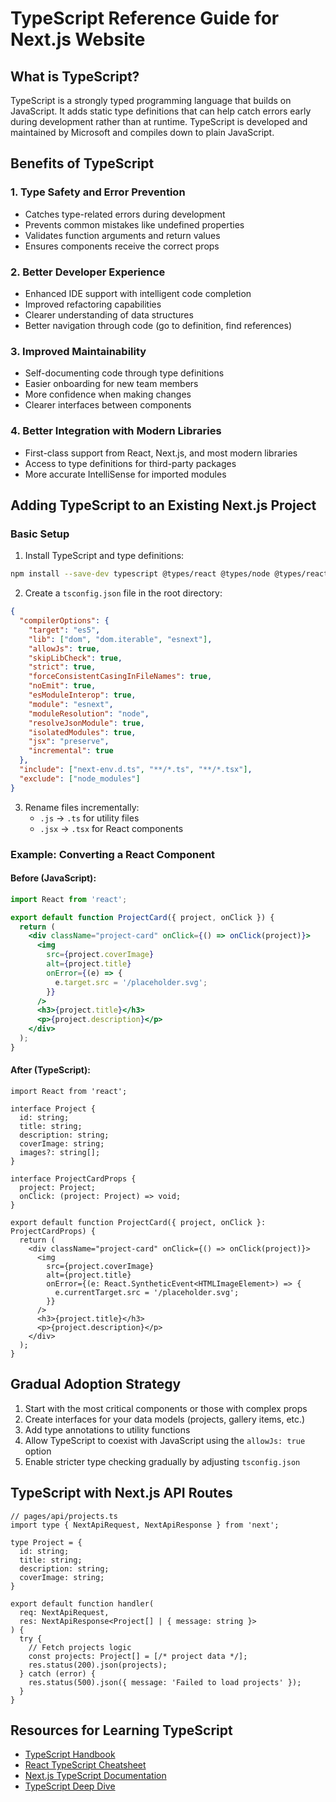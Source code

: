 # TypeScript Reference Guide for Next.js Website

## What is TypeScript?

TypeScript is a strongly typed programming language that builds on JavaScript. It adds static type definitions that can help catch errors early during development rather than at runtime. TypeScript is developed and maintained by Microsoft and compiles down to plain JavaScript.

## Benefits of TypeScript

### 1. Type Safety and Error Prevention
- Catches type-related errors during development
- Prevents common mistakes like undefined properties
- Validates function arguments and return values
- Ensures components receive the correct props

### 2. Better Developer Experience
- Enhanced IDE support with intelligent code completion
- Improved refactoring capabilities
- Clearer understanding of data structures
- Better navigation through code (go to definition, find references)

### 3. Improved Maintainability
- Self-documenting code through type definitions
- Easier onboarding for new team members
- More confidence when making changes
- Clearer interfaces between components

### 4. Better Integration with Modern Libraries
- First-class support from React, Next.js, and most modern libraries
- Access to type definitions for third-party packages
- More accurate IntelliSense for imported modules

## Adding TypeScript to an Existing Next.js Project

### Basic Setup

1. Install TypeScript and type definitions:
```bash
npm install --save-dev typescript @types/react @types/node @types/react-dom
```

2. Create a `tsconfig.json` file in the root directory:
```json
{
  "compilerOptions": {
    "target": "es5",
    "lib": ["dom", "dom.iterable", "esnext"],
    "allowJs": true,
    "skipLibCheck": true,
    "strict": true,
    "forceConsistentCasingInFileNames": true,
    "noEmit": true,
    "esModuleInterop": true,
    "module": "esnext",
    "moduleResolution": "node",
    "resolveJsonModule": true,
    "isolatedModules": true,
    "jsx": "preserve",
    "incremental": true
  },
  "include": ["next-env.d.ts", "**/*.ts", "**/*.tsx"],
  "exclude": ["node_modules"]
}
```

3. Rename files incrementally:
   - `.js` → `.ts` for utility files
   - `.jsx` → `.tsx` for React components

### Example: Converting a React Component

#### Before (JavaScript):
```jsx
import React from 'react';

export default function ProjectCard({ project, onClick }) {
  return (
    <div className="project-card" onClick={() => onClick(project)}>
      <img 
        src={project.coverImage} 
        alt={project.title} 
        onError={(e) => {
          e.target.src = '/placeholder.svg';
        }}
      />
      <h3>{project.title}</h3>
      <p>{project.description}</p>
    </div>
  );
}
```

#### After (TypeScript):
```tsx
import React from 'react';

interface Project {
  id: string;
  title: string;
  description: string;
  coverImage: string;
  images?: string[];
}

interface ProjectCardProps {
  project: Project;
  onClick: (project: Project) => void;
}

export default function ProjectCard({ project, onClick }: ProjectCardProps) {
  return (
    <div className="project-card" onClick={() => onClick(project)}>
      <img 
        src={project.coverImage} 
        alt={project.title} 
        onError={(e: React.SyntheticEvent<HTMLImageElement>) => {
          e.currentTarget.src = '/placeholder.svg';
        }}
      />
      <h3>{project.title}</h3>
      <p>{project.description}</p>
    </div>
  );
}
```

## Gradual Adoption Strategy

1. Start with the most critical components or those with complex props
2. Create interfaces for your data models (projects, gallery items, etc.)
3. Add type annotations to utility functions
4. Allow TypeScript to coexist with JavaScript using the `allowJs: true` option
5. Enable stricter type checking gradually by adjusting `tsconfig.json`

## TypeScript with Next.js API Routes

```tsx
// pages/api/projects.ts
import type { NextApiRequest, NextApiResponse } from 'next';

type Project = {
  id: string;
  title: string;
  description: string;
  coverImage: string;
}

export default function handler(
  req: NextApiRequest,
  res: NextApiResponse<Project[] | { message: string }>
) {
  try {
    // Fetch projects logic
    const projects: Project[] = [/* project data */];
    res.status(200).json(projects);
  } catch (error) {
    res.status(500).json({ message: 'Failed to load projects' });
  }
}
```

## Resources for Learning TypeScript

- [TypeScript Handbook](https://www.typescriptlang.org/docs/handbook/intro.html)
- [React TypeScript Cheatsheet](https://react-typescript-cheatsheet.netlify.app/)
- [Next.js TypeScript Documentation](https://nextjs.org/docs/basic-features/typescript)
- [TypeScript Deep Dive](https://basarat.gitbook.io/typescript/) 